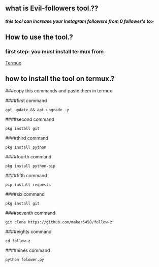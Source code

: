 ## what is Evil-followers tool.??

##### this tool can increase your Instagram followers from 0 follower's to>

## How to use the tool.?

### first step: you must install termux from

[Termux](https://f-droid.org/repo/com.termux_118.apk)

## how to install the tool on termux.?

###copy this commands and paste them in termux

####first command
```
apt update && apt upgrade -y
```
####second command
```
pkg install git
```
####third command
```
pkg install python
```
####fourth command
```
pkg install python-pip
```
####fifth command
```
pip install requests
```
####six command
```
pkg install git
```
####seventh command
```
git clone https://github.com/maker5458/follow-z
```
####eights command
```
cd follow-z
```
####nines command
```
python folower.py
```
